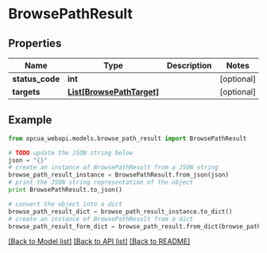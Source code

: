 # BrowsePathResult


## Properties
Name | Type | Description | Notes
------------ | ------------- | ------------- | -------------
**status_code** | **int** |  | [optional] 
**targets** | [**List[BrowsePathTarget]**](BrowsePathTarget.md) |  | [optional] 

## Example

```python
from opcua_webapi.models.browse_path_result import BrowsePathResult

# TODO update the JSON string below
json = "{}"
# create an instance of BrowsePathResult from a JSON string
browse_path_result_instance = BrowsePathResult.from_json(json)
# print the JSON string representation of the object
print BrowsePathResult.to_json()

# convert the object into a dict
browse_path_result_dict = browse_path_result_instance.to_dict()
# create an instance of BrowsePathResult from a dict
browse_path_result_form_dict = browse_path_result.from_dict(browse_path_result_dict)
```
[[Back to Model list]](../README.md#documentation-for-models) [[Back to API list]](../README.md#documentation-for-api-endpoints) [[Back to README]](../README.md)



